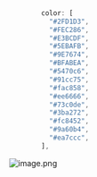 
```js
 
        color: [ 
          "#2FD1D3", 
          "#FEC286", 
          "#E3BCDF", 
          "#5EBAFB", 
          "#9E7674", 
          "#BFABEA", 
          "#5470c6", 
          "#91cc75", 
          "#fac858", 
          "#ee6666", 
          "#73c0de", 
          "#3ba272", 
          "#fc8452", 
          "#9a60b4", 
          "#ea7ccc", 
        ], 

```
![image.png](https://cdn.nlark.com/yuque/0/2022/png/26798000/1662466703529-392e15f7-3179-4302-8897-0e819aed4d85.png#clientId=ua248f86c-ecf4-4&from=paste&id=u59669900&originHeight=413&originWidth=222&originalType=url&ratio=1&rotation=0&showTitle=false&size=14832&status=done&style=none&taskId=ua917bc63-1dae-4935-a19e-117a5d54c02&title=)
